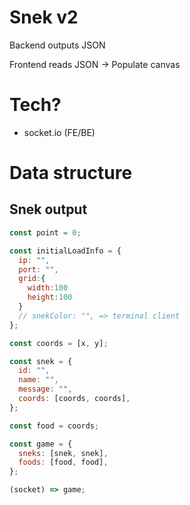 # Snek v2

Backend outputs JSON

Frontend reads JSON -> Populate canvas

# Tech?

- socket.io (FE/BE)

# Data structure

## Snek output

```jsx
const point = 0;

const initialLoadInfo = {
  ip: "",
  port: "",
  grid:{
    width:100
    height:100
  }
  // snekColor: "", => terminal client
};

const coords = [x, y];

const snek = {
  id: "",
  name: "",
  message: "",
  coords: [coords, coords],
};

const food = coords;

const game = {
  sneks: [snek, snek],
  foods: [food, food],
};

(socket) => game;
```
